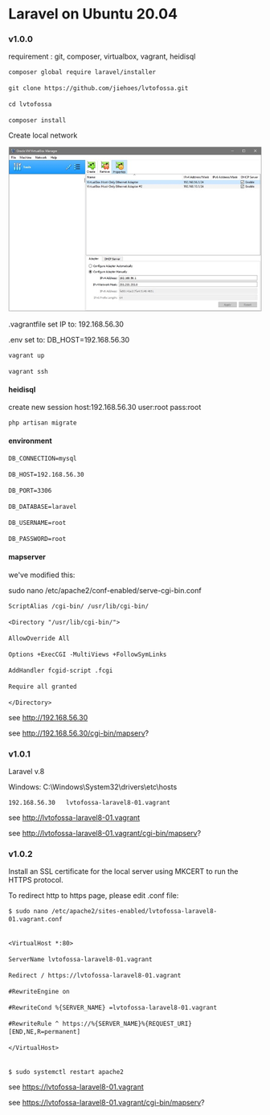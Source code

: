 # Laravel on Ubuntu 20.04

### v1.0.0

requirement : git, composer, virtualbox, vagrant, heidisql

    composer global require laravel/installer

    git clone https://github.com/jiehoes/lvtofossa.git

    cd lvtofossa

    composer install

Create local network

![Virtualbox](network.png)

.vagrantfile set IP to: 192.168.56.30

.env set to: DB_HOST=192.168.56.30

    vagrant up

    vagrant ssh

#### heidisql

create new session host:192.168.56.30 user:root pass:root

    php artisan migrate

#### environment

    DB_CONNECTION=mysql

    DB_HOST=192.168.56.30

    DB_PORT=3306

    DB_DATABASE=laravel

    DB_USERNAME=root

    DB_PASSWORD=root

#### mapserver

we've modified this:

sudo nano /etc/apache2/conf-enabled/serve-cgi-bin.conf

    ScriptAlias /cgi-bin/ /usr/lib/cgi-bin/

    <Directory "/usr/lib/cgi-bin/">

    AllowOverride All

    Options +ExecCGI -MultiViews +FollowSymLinks

    AddHandler fcgid-script .fcgi

    Require all granted

    </Directory>

see http://192.168.56.30

see http://192.168.56.30/cgi-bin/mapserv?


### v1.0.1

Laravel v.8

Windows: C:\Windows\System32\drivers\etc\hosts

    192.168.56.30   lvtofossa-laravel8-01.vagrant

see http://lvtofossa-laravel8-01.vagrant

see http://lvtofossa-laravel8-01.vagrant/cgi-bin/mapserv?

### v1.0.2

Install an SSL certificate for the local server using MKCERT to run the HTTPS protocol.

To redirect http to https page, please edit .conf file:

    $ sudo nano /etc/apache2/sites-enabled/lvtofossa-laravel8-01.vagrant.conf


    <VirtualHost *:80>

    ServerName lvtofossa-laravel8-01.vagrant

    Redirect / https://lvtofossa-laravel8-01.vagrant

    #RewriteEngine on

    #RewriteCond %{SERVER_NAME} =lvtofossa-laravel8-01.vagrant

    #RewriteRule ^ https://%{SERVER_NAME}%{REQUEST_URI} [END,NE,R=permanent]

    </VirtualHost>


    $ sudo systemctl restart apache2

see https://lvtofossa-laravel8-01.vagrant

see https://lvtofossa-laravel8-01.vagrant/cgi-bin/mapserv?
